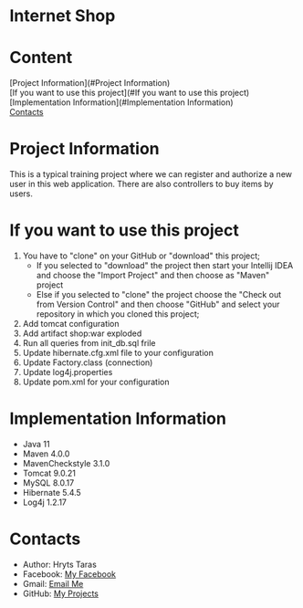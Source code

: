 # Internet Shop


# Content
[Project Information](#Project Information)\
[If you want to use this project](#If you want to use this project)\
[Implementation Information](#Implementation Information)\
[Contacts](#Contacts)

# Project Information
This is a typical training project where we can register and authorize a new user in this web application.
There are also controllers to buy items by users.
# If you want to use this project
1. You have to "clone" on your GitHub or "download" this project;
    * If you selected to "download" the project then 
 start your Intellij IDEA and choose the "Import Project" and then choose as "Maven" project 
    * Else if you selected to "clone" the project 
 choose the "Check out from Version Control" and then choose "GitHub"
 and select your repository in which you cloned this project;
3. Add tomcat configuration
4. Add artifact shop:war exploded
5. Run all queries from init_db.sql frile
6. Update hibernate.cfg.xml file to your configuration
7. Update Factory.class (connection)
8. Update log4j.properties
9. Update pom.xml for your configuration 
# Implementation Information
* Java 11
* Maven 4.0.0
* MavenCheckstyle 3.1.0
* Tomcat 9.0.21
* MySQL 8.0.17
* Hibernate 5.4.5
* Log4j 1.2.17

# Contacts
* Author: Hryts Taras
* Facebook: [My Facebook](https://www.facebook.com/profile.php?id=100008618806721@)
* Gmail: [Email Me](tarashryts@gmail.com@)
* GitHub: [My Projects](https://github.com/TarasHryts@)
